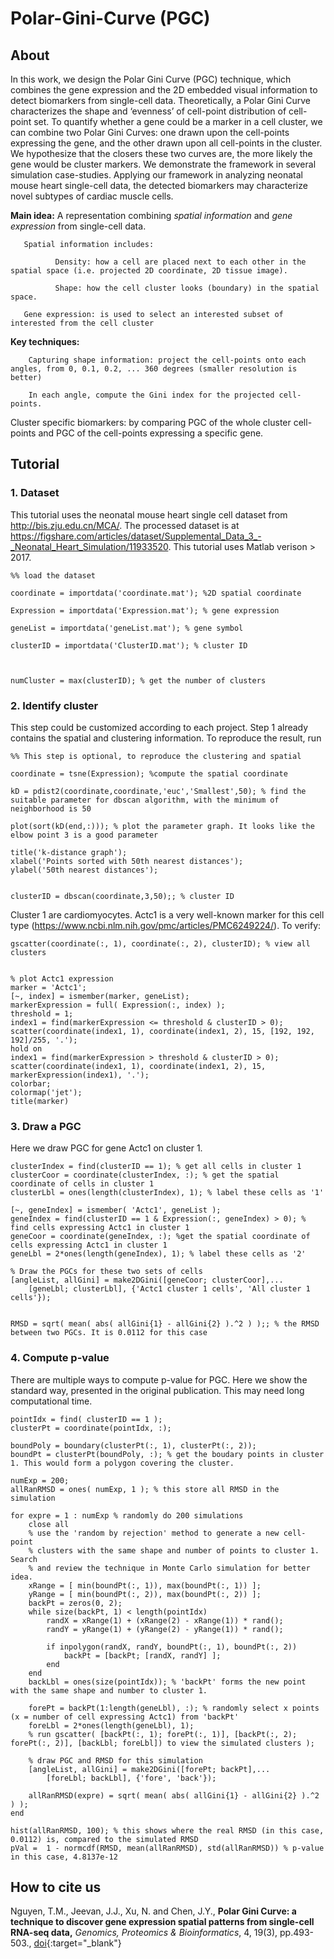 # Polar-Gini-Curve (PGC)


## About

In this work, we design the Polar Gini Curve (PGC) technique, which combines the gene expression and the 2D embedded visual information to detect biomarkers from single-cell data. Theoretically, a Polar Gini Curve characterizes the shape and ‘evenness’ of cell-point distribution of cell-point set. To quantify whether a gene could be a marker in a cell cluster, we can combine two Polar Gini Curves: one drawn upon the cell-points expressing the gene, and the other drawn upon all cell-points in the cluster. We hypothesize that the closers these two curves are, the more likely the gene would be cluster markers. We demonstrate the framework in several simulation case-studies. Applying our framework in analyzing neonatal mouse heart single-cell data, the detected biomarkers may characterize novel subtypes of cardiac muscle cells.

**Main idea:** A representation combining _spatial information_ and _gene expression_ from single-cell data.

       Spatial information includes:

              Density: how a cell are placed next to each other in the spatial space (i.e. projected 2D coordinate, 2D tissue image).

              Shape: how the cell cluster looks (boundary) in the spatial space.

       Gene expression: is used to select an interested subset of interested from the cell cluster


**Key techniques:**

        Capturing shape information: project the cell-points onto each angles, from 0, 0.1, 0.2, ... 360 degrees (smaller resolution is better)

        In each angle, compute the Gini index for the projected cell-points.

Cluster specific biomarkers: by comparing PGC of the whole cluster cell-points and PGC of the cell-points expressing a specific gene.

## Tutorial
### 1. Dataset

This tutorial uses the neonatal mouse heart single cell dataset from http://bis.zju.edu.cn/MCA/. The processed dataset is at https://figshare.com/articles/dataset/Supplemental_Data_3_-_Neonatal_Heart_Simulation/11933520. This tutorial uses Matlab verison > 2017.

```
%% load the dataset

coordinate = importdata('coordinate.mat'); %2D spatial coordinate

Expression = importdata('Expression.mat'); % gene expression

geneList = importdata('geneList.mat'); % gene symbol

clusterID = importdata('ClusterID.mat'); % cluster ID

 

numCluster = max(clusterID); % get the number of clusters
```

### 2. Identify cluster

This step could be customized according to each project. Step 1 already contains the spatial and clustering information. To reproduce the result, run

```
%% This step is optional, to reproduce the clustering and spatial

coordinate = tsne(Expression); %compute the spatial coordinate

kD = pdist2(coordinate,coordinate,'euc','Smallest',50); % find the suitable parameter for dbscan algorithm, with the minimum of neighborhood is 50

plot(sort(kD(end,:))); % plot the parameter graph. It looks like the elbow point 3 is a good parameter

title('k-distance graph');
xlabel('Points sorted with 50th nearest distances');
ylabel('50th nearest distances');


clusterID = dbscan(coordinate,3,50);; % cluster ID
```

Cluster 1 are cardiomyocytes. Actc1 is a very well-known marker for this cell type (https://www.ncbi.nlm.nih.gov/pmc/articles/PMC6249224/). To verify:

```
gscatter(coordinate(:, 1), coordinate(:, 2), clusterID); % view all clusters


% plot Actc1 expression
marker = 'Actc1';
[~, index] = ismember(marker, geneList);
markerExpression = full( Expression(:, index) );
threshold = 1;
index1 = find(markerExpression <= threshold & clusterID > 0);
scatter(coordinate(index1, 1), coordinate(index1, 2), 15, [192, 192, 192]/255, '.');
hold on
index1 = find(markerExpression > threshold & clusterID > 0);
scatter(coordinate(index1, 1), coordinate(index1, 2), 15, markerExpression(index1), '.');
colorbar;
colormap('jet');
title(marker)
```

### 3. Draw a PGC

Here we draw PGC for gene Actc1 on cluster 1.
```
clusterIndex = find(clusterID == 1); % get all cells in cluster 1
clusterCoor = coordinate(clusterIndex, :); % get the spatial coordinate of cells in cluster 1
clusterLbl = ones(length(clusterIndex), 1); % label these cells as '1'

[~, geneIndex] = ismember( 'Actc1', geneList );
geneIndex = find(clusterID == 1 & Expression(:, geneIndex) > 0); % find cells expressing Actc1 in cluster 1
geneCoor = coordinate(geneIndex, :); %get the spatial coordinate of cells expressing Actc1 in cluster 1
geneLbl = 2*ones(length(geneIndex), 1); % label these cells as '2'

% Draw the PGCs for these two sets of cells
[angleList, allGini] = make2DGini([geneCoor; clusterCoor],...
    [geneLbl; clusterLbl], {'Actc1 cluster 1 cells', 'All cluster 1 cells'});


RMSD = sqrt( mean( abs( allGini{1} - allGini{2} ).^2 ) );; % the RMSD between two PGCs. It is 0.0112 for this case
```
### 4. Compute p-value

There are multiple ways to compute p-value for PGC. Here we show the standard way, presented in the original publication. This may need long computational time.

```
pointIdx = find( clusterID == 1 );
clusterPt = coordinate(pointIdx, :);

boundPoly = boundary(clusterPt(:, 1), clusterPt(:, 2));
boundPt = clusterPt(boundPoly, :); % get the boudary points in cluster 1. This would form a polygon covering the cluster.

numExp = 200;
allRanRMSD = ones( numExp, 1 ); % this store all RMSD in the simulation

for expre = 1 : numExp % randomly do 200 simulations
    close all
    % use the 'random by rejection' method to generate a new cell-point
    % clusters with the same shape and number of points to cluster 1. Search
    % and review the technique in Monte Carlo simulation for better idea.
    xRange = [ min(boundPt(:, 1)), max(boundPt(:, 1)) ];
    yRange = [ min(boundPt(:, 2)), max(boundPt(:, 2)) ];
    backPt = zeros(0, 2);
    while size(backPt, 1) < length(pointIdx)
        randX = xRange(1) + (xRange(2) - xRange(1)) * rand();
        randY = yRange(1) + (yRange(2) - yRange(1)) * rand();
        
        if inpolygon(randX, randY, boundPt(:, 1), boundPt(:, 2))
            backPt = [backPt; [randX, randY] ];
        end
    end
    backLbl = ones(size(pointIdx)); % 'backPt' forms the new point with the same shape and number to cluster 1.
    
    forePt = backPt(1:length(geneLbl), :); % randomly select x points (x = number of cell expressing Actc1) from 'backPt'
    foreLbl = 2*ones(length(geneLbl), 1);
    % run gscatter( [backPt(:, 1); forePt(:, 1)], [backPt(:, 2); forePt(:, 2)], [backLbl; foreLbl]) to view the simulated clusters );
    
    % draw PGC and RMSD for this simulation
    [angleList, allGini] = make2DGini([forePt; backPt],...
        [foreLbl; backLbl], {'fore', 'back'});
    
    allRanRMSD(expre) = sqrt( mean( abs( allGini{1} - allGini{2} ).^2 ) );
end

hist(allRanRMSD, 100); % this shows where the real RMSD (in this case, 0.0112) is, compared to the simulated RMSD
pVal =  1 - normcdf(RMSD, mean(allRanRMSD), std(allRanRMSD)) % p-value in this case, 4.8137e-12
```

## How to cite us

Nguyen, T.M., Jeevan, J.J., Xu, N. and Chen, J.Y., **Polar Gini Curve: a technique to discover gene expression spatial patterns from single-cell RNA-seq data,** _Genomics, Proteomics & Bioinformatics_, 4, 19(3), pp.493-503., <span class="fs-3">[doi](https://doi.org/10.1101/2020.03.04.977140){:target="_blank"}</span>
